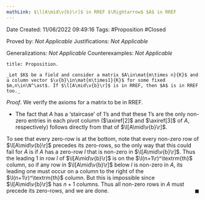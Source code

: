 ```yaml
---
mathLink: $\l[A\mid\v{b}\r]$ in RREF $\Rightarrow$ $A$ in RREF
---
```


<div class="topSpace"></div>

Date Created: 11/06/2022 09:49:16
Tags: #Proposition #Closed

Proved by: _Not Applicable_
Justifications: _Not Applicable_

Generalizations: _Not Applicable_
Counterexamples: _Not Applicable_

``` ad-Proposition
title: Proposition.

_Let $K$ be a field and consider a matrix $A\in\mat{m\times n}{K}$ and a column vector $\v{b}\in\mat{m\times1}{K}$ for some fixed $m,n\in\N^\ast$. If $\l[A\mid\v{b}\r]$ is in RREF, then $A$ is in RREF too._

```

_Proof_. We verify the axioms for a matrix to be in RREF.
* The fact that $A$ has a $\textrm{`}$staircase$\textrm{'}$ of $1\textrm{'}$s and that these $1\textrm{'}$s are the only non-zero entries in each pivot column ($\axiref[2]$ and $\axiref[3]$ of $A$, respectively) follows directly from that of $\l[A\mid\v{b}\r]$.

To see that every zero-row is at the bottom, note that every non-zero row of $\l[A\mid\v{b}\r]$ precedes its zero-rows, so the only way that this could fail for $A$ is if $A$ has a zero-row $l$ that is non-zero in $\l[A\mid\v{b}\r]$. Thus the leading 1 in row $l$ of $\l[A\mid\v{b}\r]$ is on the $\l(n+1\r)^\textrm{th}$ column, so if any row in $\l[A\mid\v{b}\r]$ below $l$ is non-zero in $A$, its leading one must occur on a column to the right of the $\l(n+1\r)^\textrm{th}$ column. But this is impossible since $\l[A\mid\v{b}\r]$ has $n+1$ columns. Thus all non-zero rows in $A$ must precede its zero-rows, and we are done.<span style="float:right;">$\blacksquare$</span>
